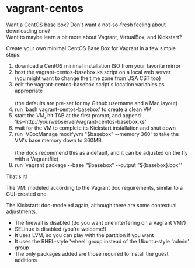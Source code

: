 vagrant-centos
==============

Want a CentOS base box?  Don't want a not-so-fresh feeling about downloading one?<br>
Want to maybe learn a bit more about Vagrant, VirtualBox, and Kickstart?

Create your own minimal CentOS Base Box for Vagrant in a few simple steps:

1. download a CentOS minimal installation ISO from your favorite mirror
2. host the vagrant-centos-basebox.ks script on a local web server<br>
   (you might want to change the time zone from USA CST too)
3. edit the vagrant-centos-basebox script's location variables as appropriate<br>  
   (the defaults are pre-set for my Github username and a Mac layout)
4. run 'bash vagrant-centos-basebox' to create a clean VM
5. start the VM, hit TAB at the first prompt, and append 'ks=http://yourwebserver/vagrant-centos-basebox.ks'
6. wait for the VM to complete its Kickstart installation and shut down
7. run 'VBoxManage modifyvm "$basebox" --memory 360' to take the VM's base memory down to 360MB<br>   
   (the docs recommend this as a default, and it can be adjusted on the fly with a Vagrantfile)
8. run 'vagrant package --base "$basebox" --output "${basebox}.box"'

That's it!

The VM: modeled according to the Vagrant doc requirements, similar to a GUI-created one.

The Kickstart: doc-modeled again, although there are some contextual adjustments.
* The firewall is disabled (do you want one interfering on a Vagrant VM?)
* SELinux is disabled (you're welcome!)
* It uses LVM, so you can play with the partition if you want
* It uses the RHEL-style 'wheel' group instead of the Ubuntu-style 'admin' group
* The only packages added are those required to install the guest additions  
